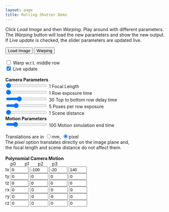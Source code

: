 ```yaml
---
layout: page
title: Rolling Shutter Demo
---
```


<!-- -------------------------------------------------------------------------- -->

Click <i>Load Image</i> and then <i>Warping</i>. Play around with different parameters. The <i>Warping</i> button will load the new parameters and show the new output. If <i>Live update</i> is checked, the slider parameters are updated live.

<canvas id="canvas256" width="256" height="256"></canvas>
<canvas id="canvas_exp" width="512" height="128"></canvas>
<canvas id="canvas_mot" width="512" height="128"></canvas>
<div id="buttons">
  <input id="reloadbtn" value="Load Image" type="button">
  <input id="warpingbtn" value="Warping" type="button">
<!--   <input id="drawbtn" value="Draw" type="button"> -->
</div>
<div id="time_params" >
  <br >
  <input id="warp_cen_check" type="checkbox" value="check"> Warp w.r.t. middle row <br >
  <input id="live_check" type="checkbox" value="check" checked="true"> Live update
  <br ><br >
  <b>Camera Parameters</b>
  <br >
  <input id="flen_box" type="range" min="1" max="1000" step="1" value="1">
  <output id="flen_box_disp">1</output> Focal Length
  <br >
  <input id="t_e_box" type="range" min="1" max="500" step="1" value="1">
  <output id="t_e_box_disp">1</output> Row exposure time
  <br >
  <input id="T_r_box" type="range" min="0" max="100" step="1" value="30">
  <output id="T_r_box_disp">30</output> Top to bottom row delay time
  <br >
  <input id="pose_per_t_e_box" type="range" min="1" max="20" step="1" value="5">
  <output id="pose_per_t_e_box_disp">5</output> Poses per row exposure
  <br >
  <input id="dist_box" type="range" min="1" max="100" step="1" value="1">
  <output id="dist_box_disp">1</output> Scene distance
  </div>
  <div id="mot_params">
  <b>Motion Parameters</b><br >
  <input id="T_e_box" type="range" min="1" max="500" step="1" value="100">
  <output id="T_e_box_disp">100</output> Motion simulation end time
  <br ><br >
  Translations are in
  <input id="trans_unit_mm_box" type="radio" name="trans_unit_check" value="mm">mm, 
  <input id="trans_unit_pix_box" type="radio" name="trans_unit_check" value="pixel" checked="true">pixel
  <br >
  The <i>pixel</i> option translates directly on the image plane and, 
  <br > the focal length and scene distance do not affect them.
  <br ><br >
  <b>Polynomial Camera Motion</b><br >
  &nbsp; &nbsp; p0 &nbsp; &nbsp; &nbsp; p1 &nbsp; &nbsp; &nbsp; 
  p2 &nbsp; &nbsp; &nbsp; p3
  <br >
  tx
  <input id="tx_p0_box" type="text" size = "4" value="0">
  <input id="tx_p1_box" type="text" size = "4" value="-100">
  <input id="tx_p2_box" type="text" size = "4" value="-20">
  <input id="tx_p3_box" type="text" size = "4" value="140">
  <br >
  ty
  <input id="ty_p0_box" type="text" size = "4" value="0">
  <input id="ty_p1_box" type="text" size = "4" value="0">
  <input id="ty_p2_box" type="text" size = "4" value="0">
  <input id="ty_p3_box" type="text" size = "4" value="0">
  <br >
  tz
  <input id="tz_p0_box" type="text" size = "4" value="0">
  <input id="tz_p1_box" type="text" size = "4" value="0">
  <input id="tz_p2_box" type="text" size = "4" value="0">
  <input id="tz_p3_box" type="text" size = "4" value="0">
  <br >
  rx
  <input id="rx_p0_box" type="text" size = "4" value="0">
  <input id="rx_p1_box" type="text" size = "4" value="0">
  <input id="rx_p2_box" type="text" size = "4" value="0">
  <input id="rx_p3_box" type="text" size = "4" value="0">
  <br >
  ry
  <input id="ry_p0_box" type="text" size = "4" value="0">
  <input id="ry_p1_box" type="text" size = "4" value="0">
  <input id="ry_p2_box" type="text" size = "4" value="0">
  <input id="ry_p3_box" type="text" size = "4" value="0">
  <br >
  rz
  <input id="rz_p0_box" type="text" size = "4" value="0">
  <input id="rz_p1_box" type="text" size = "4" value="0">
  <input id="rz_p2_box" type="text" size = "4" value="0">
  <input id="rz_p3_box" type="text" size = "4" value="0">
</div>

<script type="text/javascript">



var img = new Image();
var canvas = document.getElementById('canvas256');
var ctx = canvas.getContext('2d');

img.src = '../img/orig256.png';
// ctx.drawImage(img, 0, 0);
// var imageData = ctx.getImageData(0, 0, canvas.width, canvas.height);
// var img_pix = imageData.data;
// var img_pix_orig = img_pix.slice();

// for (var i = 0; i < 12; i+=1) {
//   console.log(img_pix[i]);
// }
// ctx.putImageData(imageData, 0,0);

  ctx.drawImage(img, 0,0);
  imageData = ctx.getImageData(0, 0, canvas.width, canvas.height);
  img_pix = imageData.data;
  img_pix_orig = img_pix.slice();
  ctx.putImageData(imageData, 0,0);

var reload = function() {
  ctx.drawImage(img, 0,0);
  imageData = ctx.getImageData(0, 0, canvas.width, canvas.height);
  img_pix = imageData.data;
  img_pix_orig = img_pix.slice();
  ctx.putImageData(imageData, 0,0);
}

function getPixelIndex(x, y) {
  return y*imageData.width + x;
}


var apply_homo = function(x,y,H) {
  xd = Number(Math.round((H[0]*x + H[3]*y + H[6]) / (H[2]*x + H[5]*y + H[8])));
  yd = Number(Math.round((H[1]*x + H[4]*y + H[7]) / (H[2]*x + H[5]*y + H[8])));
  return [xd, yd] //yd*imageData.width + xd
}

var get_homo = function(flen,dist,tx,ty,tz,rx,ry,rz) {
  cx = Math.cos(rx);  cy = Math.cos(ry);  cz = Math.cos(rz);
  sx = Math.sin(rx);  sy = Math.sin(ry);  sz = Math.sin(rz);
  H = [0,0,0,0,0,0,0,0,0];
  H[0] = cy * cz;
  H[3] = -cy * sz;
  if(document.getElementById('trans_unit_pix_box').checked == true) {
    H[6] = -sy * flen + tx;
    H[7] = (-sx * cy ) * flen + ty;
    H[8] = cx * cy + tz;
  }else if(document.getElementById('trans_unit_mm_box').checked == true) {
    H[6] = (-sy + tx/dist) * flen;
    H[7] = (-sx * cy + ty/dist) * flen;
    H[8] = cx * cy + tz/dist;
  }
  
  H[1] = cx * sz - sx * sy * cz;
  H[4] = cx * cz + sx * sy * sz;
  
  H[2] = (sx * sz + cx * sy * sz) / flen;
  H[5] = (sx * cz - cx * sy * sz) / flen;
  
  return H;

}
document.getElementById("flen_box").oninput = function() {
  val = document.getElementById("flen_box").value;
  document.getElementById('flen_box_disp').innerHTML = val;
  if(document.getElementById('live_check').checked == true) {
    rsmb_warp();
  }
};
document.getElementById("T_r_box").oninput = function() {
  val = document.getElementById("T_r_box").value;
  document.getElementById('T_r_box_disp').innerHTML = val;
  if(document.getElementById('live_check').checked == true) {
    rsmb_warp();
  }
};
document.getElementById("t_e_box").oninput = function() {
  val = document.getElementById("t_e_box").value;
  document.getElementById('t_e_box_disp').innerHTML = val;
  if(document.getElementById('live_check').checked == true) {
    rsmb_warp();
  }
};
document.getElementById("pose_per_t_e_box").oninput = function() {
  val = document.getElementById("pose_per_t_e_box").value;
  document.getElementById('pose_per_t_e_box_disp').innerHTML = val;
  if(document.getElementById('live_check').checked == true) {
    rsmb_warp();
  }
};
document.getElementById("dist_box").oninput = function() {
  val = document.getElementById("dist_box").value;
  document.getElementById('dist_box_disp').innerHTML = val;
  if(document.getElementById('live_check').checked == true) {
    rsmb_warp();
  }
};
document.getElementById("T_e_box").oninput = function() {
  val = document.getElementById("T_e_box").value;
  document.getElementById('T_e_box_disp').innerHTML = val;
  if(document.getElementById('live_check').checked == true) {
    rsmb_warp();
  }
};


var rsmb_warp = function() {
  // exp_draw();

  //if(document.getElementById('trans_unit_pix_box').checked == true)

  var flen = Number(document.getElementById('flen_box').value);
  var t_e = Number(document.getElementById('t_e_box').value);
  var T_r = Number(document.getElementById('T_r_box').value);
  var pose_per_te = Number(document.getElementById('pose_per_t_e_box').value);
  var T_e = Number(document.getElementById('T_e_box').value);

  var dist = Number(document.getElementById('dist_box').value);

  var tx_p0 = Number(document.getElementById('tx_p0_box').value);
  var tx_p1 = Number(document.getElementById('tx_p1_box').value);
  var tx_p2 = Number(document.getElementById('tx_p2_box').value);
  var tx_p3 = Number(document.getElementById('tx_p3_box').value);
  var ty_p0 = Number(document.getElementById('ty_p0_box').value);
  var ty_p1 = Number(document.getElementById('ty_p1_box').value);
  var ty_p2 = Number(document.getElementById('ty_p2_box').value);
  var ty_p3 = Number(document.getElementById('ty_p3_box').value);
  var tz_p0 = Number(document.getElementById('tz_p0_box').value);
  var tz_p1 = Number(document.getElementById('tz_p1_box').value);
  var tz_p2 = Number(document.getElementById('tz_p2_box').value);
  var tz_p3 = Number(document.getElementById('tz_p3_box').value);
  var rx_p0 = Number(document.getElementById('rx_p0_box').value);
  var rx_p1 = Number(document.getElementById('rx_p1_box').value);
  var rx_p2 = Number(document.getElementById('rx_p2_box').value);
  var rx_p3 = Number(document.getElementById('rx_p3_box').value);
  var ry_p0 = Number(document.getElementById('ry_p0_box').value);
  var ry_p1 = Number(document.getElementById('ry_p1_box').value);
  var ry_p2 = Number(document.getElementById('ry_p2_box').value);
  var ry_p3 = Number(document.getElementById('ry_p3_box').value);
  var rz_p0 = Number(document.getElementById('rz_p0_box').value);
  var rz_p1 = Number(document.getElementById('rz_p1_box').value);
  var rz_p2 = Number(document.getElementById('rz_p2_box').value);
  var rz_p3 = Number(document.getElementById('rz_p3_box').value);

//  document.getElementById('t_e_box_disp').innerHTML = t_e;

//  var t_e = 10; // single row exposure in ms
//  var T_r = 30; // total line delay in ms
  var t_r = T_r / (imageData.height-1); // single line delay
//  var pose_per_te = 10;
  // var T_e = 100; //t_e + T_r; // total image exposure

        yidx_cen =   (imageData.height/2 * t_r) / T_e;
  if (document.getElementById('warp_cen_check').checked == true) {
    tx_cen = tx_p0 + (tx_p1 * yidx_cen) + (tx_p2 * Math.pow(yidx_cen,2)) + (tx_p3 * Math.pow(yidx_cen,3));
    ty_cen = ty_p0 + ty_p1 * yidx_cen + ty_p2 * Math.pow(yidx_cen,2) + ty_p3 * Math.pow(yidx_cen,3);
    tz_cen = tz_p0 + tz_p1 * yidx_cen + tz_p2 * Math.pow(yidx_cen,2) + tz_p3 * Math.pow(yidx_cen,3);
    rx_cen = (rx_p0 + rx_p1 * yidx_cen + rx_p2 * Math.pow(yidx_cen,2) + rx_p3 * Math.pow(yidx_cen,3))*Math.PI/180;
    ry_cen = (ry_p0 + ry_p1 * yidx_cen + ry_p2 * Math.pow(yidx_cen,2) + ry_p3 * Math.pow(yidx_cen,3))*Math.PI/180;
    rz_cen = (rz_p0 + rz_p1 * yidx_cen + rz_p2 * Math.pow(yidx_cen,2) + rz_p3 * Math.pow(yidx_cen,3))*Math.PI/180;
  }
  
  for (y = 0; y < imageData.height; y += 1) {
    for (n = 0; n < pose_per_te; n += 1) {

      yidx =   (y * t_r + n * t_e/pose_per_te) / T_e; // (1/pose_per_te) * // (y + n/pose_per_te);

      tx = tx_p0 + (tx_p1 * yidx) + (tx_p2 * Math.pow(yidx,2)) + (tx_p3 * Math.pow(yidx,3));
      ty = ty_p0 + ty_p1 * yidx + ty_p2 * Math.pow(yidx,2) + ty_p3 * Math.pow(yidx,3);
      tz = tz_p0 + tz_p1 * yidx + tz_p2 * Math.pow(yidx,2) + tz_p3 * Math.pow(yidx,3);
      rx = (rx_p0 + rx_p1 * yidx + rx_p2 * Math.pow(yidx,2) + rx_p3 * Math.pow(yidx,3))*Math.PI/180;
      ry = (ry_p0 + ry_p1 * yidx + ry_p2 * Math.pow(yidx,2) + ry_p3 * Math.pow(yidx,3))*Math.PI/180;
      rz = (rz_p0 + rz_p1 * yidx + rz_p2 * Math.pow(yidx,2) + rz_p3 * Math.pow(yidx,3))*Math.PI/180;

      if (document.getElementById('warp_cen_check').checked == true) {
        tx = tx - tx_cen;
        ty = ty - ty_cen;
        tz = tz - tz_cen;
        rx = rx - rx_cen;
        ry = ry - ry_cen;
        rz = rz - rz_cen;
      }
      for (x = 0; x < imageData.width; x += 1) {
        H = get_homo(flen,dist,-tx,-ty,-tz,-rx,-ry,-rz);
        // if(x==0 && y==0 & n==0) console.log(H,tx,flen,dist);
        tmp = apply_homo(x-imageData.width/2,y-imageData.height/2, H);
        xd = tmp[0]+imageData.width/2;
        yd = tmp[1]+imageData.height/2;
        
        i = getPixelIndex(x,y);
        j = getPixelIndex(xd,yd);

        if (n == 0) { 
          if (xd >=0 && yd >= 0 && xd < imageData.width && yd < imageData.height) {
            img_pix[4*i] = img_pix_orig[4*j] / pose_per_te; 
            img_pix[4*i+1] = img_pix_orig[4*j+1] / pose_per_te; 
            img_pix[4*i+2] = img_pix_orig[4*j+2] / pose_per_te; 
          }
          else {
            img_pix[4*i] = 120 / pose_per_te;
            img_pix[4*i+1] = 0 / pose_per_te;
            img_pix[4*i+2] = 0 / pose_per_te;
          }
        } 
        else {
          if (xd >=0 && yd >= 0 && xd < imageData.width && yd < imageData.height) {
            img_pix[4*i] += img_pix_orig[4*j] / pose_per_te; 
            img_pix[4*i+1] += img_pix_orig[4*j+1] / pose_per_te;
            img_pix[4*i+2] += img_pix_orig[4*j+2] / pose_per_te; 
          }
          else {
            img_pix[4*i] += 120 / pose_per_te;
            img_pix[4*i+1] += 0 / pose_per_te;
            img_pix[4*i+2] += 0 / pose_per_te;
          }
        } // end if n == 0
       
      } // end for x
    } // end for n
  } // end for y
  
  ctx.putImageData(imageData, 0,0);
  
  FAC = 512 / T_e;
  canvas_exp = document.getElementById('canvas_exp');
  if (canvas_exp.getContext) {
    ctx_exp = canvas_exp.getContext('2d');
    ctx_exp.clearRect(0, 0, 512, 128);

    ctx_exp.fillStyle = 'rgb(240,240,180)';
    ctx_exp.fillRect(0, 0, 512, 128);
    // ctx_exp.clearRect(45, 45, 60, 60);
    // ctx_exp.strokeRect(50, 50, 50, 50);
    console.log(0,0, T_r * FAC, 128, (T_r+t_e) * FAC, 128, t_e * FAC, 0, 0, 0);
    ctx_exp.translate(0,0);
    ctx_exp.beginPath();
    ctx_exp.lineTo(T_r * FAC, 128);
    ctx_exp.lineTo((T_r+t_e) * FAC, 128);
    ctx_exp.lineTo(t_e * FAC, 0);
    ctx_exp.lineTo(0, 0);
    ctx_exp.closePath();
    ctx_exp.fillStyle = "rgb(150, 120, 80)";
    ctx_exp.fill();
    ctx_exp.lineWidth = 1.0;
    //ctx_exp.lineCap = "round";
    //ctx_exp.lineJoin = "round";
    // ctx_exp.stroke();

    // ctx_exp.beginPath();
    // ctx_exp.strokeStyle = 'rgb(150,150,150)';
    // ctx_exp.moveTo(1,0);    
    // ctx_exp.lineTo(1,128);
    // ctx_exp.lineWidth = 1.0;

    ctx_exp.strokeStyle = 'rgb(80,80,0)';
    ctx_exp.fillStyle = 'rgb(150,150,150)';
    ctx_exp.font = 'italic 12pt PT Sans';
    ctx_exp.strokeText("0",5,25);
    ctx_exp.strokeText("nrows",5,125);

    // ctx_exp.strokeText(100,100,61);
    // ctx_exp.strokeText(50,50,61);
    // ctx_exp.strokeText(20,20,61);

    ctx_exp.stroke();
  }

  canvas_mot = document.getElementById('canvas_mot');
  if (canvas_mot.getContext) {
    ctx_mot = canvas_mot.getContext('2d');
    ctx_mot.clearRect(0, 0, 512, 128);

    // ctx_mot.translate(0,0);

    ctx_mot.fillStyle = 'rgb(240,240,230)';
    ctx_mot.fillRect(0, 0, 512, 128);
    ctx_mot.fillStyle = 'rgb(120,120,0)';
    

    if (t_e > T_r) {
      ctx_mot.fillStyle = 'rgb(220,220,210)';
      ctx_mot.fillRect(0 * FAC, 0, (T_r-0) * FAC, 128-0);
      ctx_mot.fillStyle = 'rgb(210,210,190)';
      ctx_mot.fillRect(T_r * FAC, 0, (t_e-T_r) * FAC, 128-0);
      ctx_mot.fillStyle = 'rgb(220,220,210)';
      ctx_mot.fillRect(t_e * FAC, 0, (t_e+T_r-t_e) * FAC, 128-0);
    }
    
    ctx_mot.beginPath();
    ctx_mot.strokeStyle = 'rgb(150,150,150)';
    ctx_mot.moveTo(0,64);    
    ctx_mot.lineTo(512,64);
    ctx_mot.lineWidth = 1.0;
    ctx_mot.stroke();

    ctx_mot.strokeStyle = 'rgb(80,80,0)';
    for (t = 0; t < T_e; t+=1) {
      tx_plot = tx_p0 + (tx_p1 * t/T_e) + (tx_p2 * Math.pow(t/T_e,2)) + (tx_p3 * Math.pow(t/T_e,3));
      tx_plot = 64 - tx_plot; // 64->0, -64->128
      ctx_mot.beginPath();
      // ctx_mot.lineTo(t * FAC, tx_plot);
      ctx_mot.arc(t * FAC, tx_plot, 0.5, 0, Math.PI * 2, true);   
      ctx_mot.closePath();
      ctx_mot.stroke();
    }


    ctx_mot.fillStyle = 'rgb(150,150,150)';
    ctx_mot.font = 'italic 12pt PT Sans';
    ctx_mot.strokeText("0",5,61);
    ctx_mot.strokeText(T_e,480,61);
    ctx_mot.strokeText("time",480,75);

    // ctx_mot.strokeText(100,100,61);
    // ctx_mot.strokeText(50,50,61);
    // ctx_mot.strokeText(20,20,61);

    ctx_mot.stroke();

    
    
    
  }
}


var warpingbtn = document.getElementById('warpingbtn');
warpingbtn.addEventListener('click', rsmb_warp);
var reloadbtn = document.getElementById('reloadbtn');
reloadbtn.addEventListener('click', reload);
// var drawbtn = document.getElementById('drawbtn');
// drawbtn.addEventListener('click', exp_draw);
</script>


<!---------------------------------------------------------------------------->